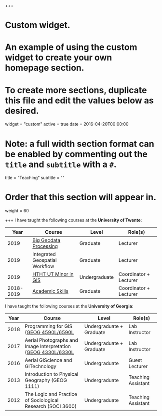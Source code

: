 +++
# Custom widget.
# An example of using the custom widget to create your own homepage section.
# To create more sections, duplicate this file and edit the values below as desired.
widget = "custom"
active = true
date = 2016-04-20T00:00:00

# Note: a full width section format can be enabled by commenting out the `title` and `subtitle` with a `#`.
title = "Teaching"
subtitle = ""

# Order that this section will appear in.
weight = 60



+++
I have taught the following courses at the **University of Twente**:

Year|Course|Level|Role(s)|
----|------|-----|-------|
2019|[Big Geodata Processing](https://www.itc.nl/education/studyfinder/big-geodata-processing/)|Graduate|Lecturer
2019|Integrated Geospatial Workflow|Graduate|Lecturer
2019|[HTHT UT Minor in GIS](https://www.utwente.nl/onderwijs/keuzeruimte/minor/uploads/htht/brochure-htht-gis.pdf)|Undergraduate|Coordinator + Lecturer
2018-2019|[Academic Skills](http://studyguide.itc.utwente.nl/m-geo/all-courses/201800271/academic-skills)|Graduate|Coordinator + Lecturer


I have taught the following courses at the **University of Georgia**:

Year|Course|Level|Role(s)|
----|------|-----|-------|
2018|Programming for GIS ([GEOG 4590L/6590L](http://bulletin.uga.edu/link.aspx?cid=GEOG4590-4590L/6590-6590L)|Undergraduate + Graduate|Lab Instructor
2017|Aerial Photographs and Image Interpretation ([GEOG 4330L/6330L](http://geography.uga.edu/courses/content/geog-44304430l)|Undergraduate + Graduate|Lab Instructor
2016|Aerial GIScience and GITechnology|Undergraduate|Guest Lecturer
2013|Introduction to Physical Geography (GEOG 1111)|Undergraduate|Teaching Assistant
2012|The Logic and Practice of Sociological Research (SOCI 3600)|Undergraduate|Teaching Assistant